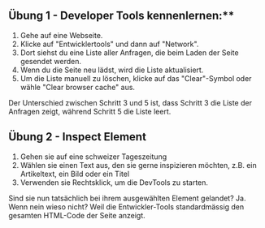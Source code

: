 ## Übung 1 - Developer Tools kennenlernen:**

1. Gehe auf eine Webseite.
2. Klicke auf "Entwicklertools" und dann auf "Network".
3. Dort siehst du eine Liste aller Anfragen, die beim Laden der Seite gesendet werden.
4. Wenn du die Seite neu lädst, wird die Liste aktualisiert.
5. Um die Liste manuell zu löschen, klicke auf das "Clear"-Symbol oder wähle "Clear browser cache" aus.

Der Unterschied zwischen Schritt 3 und 5 ist, dass Schritt 3 die Liste der Anfragen zeigt, während Schritt 5 die Liste leert.

## Übung 2 - Inspect Element

1. Gehen sie auf eine schweizer Tageszeitung
2. Wählen sie einen Text aus, den sie gerne inspizieren möchten, z.B. ein Artikeltext, ein Bild oder ein Titel
3. Verwenden sie Rechtsklick, um die DevTools zu starten.

Sind sie nun tatsächlich bei ihrem ausgewählten Element gelandet? 
Ja.
Wenn nein wieso nicht?
Weil die Entwickler-Tools standardmässig den gesamten HTML-Code der Seite anzeigt.

